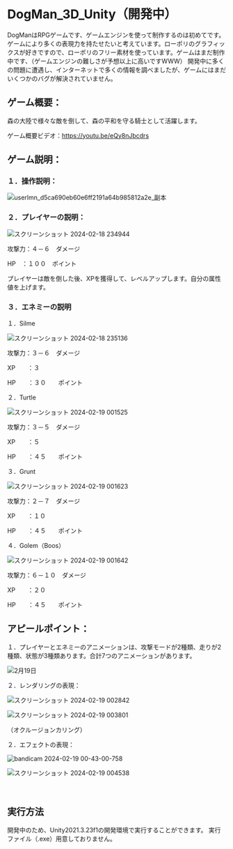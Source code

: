 # DogMan_3D_Unity（開発中）
DogManはRPGゲームです、ゲームエンジンを使って制作するのは初めてです。ゲームにより多くの表現力を持たせたいと考えています。ローポリのグラフィックスが好きですので、ローポリのフリー素材を使っています。ゲームはまだ制作中です、（ゲームエンジンの難しさが予想以上に高いですWWW）
開発中に多くの問題に遭遇し、インターネットで多くの情報を調べましたが、ゲームにはまだいくつかのバグが解決されていません。

## ゲーム概要：
森の大陸で様々な敵を倒して、森の平和を守る騎士として活躍します。

ゲーム概要ビデオ：https://youtu.be/eQy8nJbcdrs

## ゲーム説明：

### １．操作説明：
![userlmn_d5ca690eb60e6ff2191a64b985812a2e_副本](https://github.com/kola122/DogMan_3D_Unity/assets/134193283/827975c4-a2af-414a-9d3e-3670392ed999)




### ２．プレイヤーの説明：
![スクリーンショット 2024-02-18 234944](https://github.com/kola122/DogMan_3D_Unity/assets/134193283/39fd3959-e63c-4733-b9e7-4b7495b3c637)

攻撃力：４－６　ダメージ

HP　：１００　ポイント

プレイヤーは敵を倒した後、XPを獲得して、レベルアップします。自分の属性値を上げます。

### ３．エネミーの説明

１．Silme

![スクリーンショット 2024-02-18 235136](https://github.com/kola122/DogMan_3D_Unity/assets/134193283/274cd7d8-f78d-4f94-a2da-a5043b813df4)

攻撃力：３－６　ダメージ

XP　　：３

HP　　：３０　　ポイント


２．Turtle

![スクリーンショット 2024-02-19 001525](https://github.com/kola122/DogMan_3D_Unity/assets/134193283/b322ccf6-4e3f-44f2-a85e-c028ce1b7c9b)


攻撃力：３－５　ダメージ

XP　　：５

HP　　：４５　　ポイント


３．Grunt

![スクリーンショット 2024-02-19 001623](https://github.com/kola122/DogMan_3D_Unity/assets/134193283/9f31df91-3b2d-44b1-bbc2-35152cd6c2ad)



攻撃力：２－７　ダメージ

XP　　：１０

HP　　：４５　　ポイント


４．Golem（Boos）

![スクリーンショット 2024-02-19 001642](https://github.com/kola122/DogMan_3D_Unity/assets/134193283/ab14e660-7c33-438d-9e7d-382a5af5408d)




攻撃力：６－１０　ダメージ

XP　　：２０

HP　　：４５　　ポイント

## アピールポイント：

１．プレイヤーとエネミーのアニメーションは、攻撃モードが2種類、走りが2種類、状態が3種類あります。合計7つのアニメーションがあります。


![2月19日](https://github.com/kola122/DogMan_3D_Unity/assets/134193283/14bbd1ce-bcf6-4ddd-847c-925c9ff11739)





２．レンダリングの表現：

![スクリーンショット 2024-02-19 002842](https://github.com/kola122/DogMan_3D_Unity/assets/134193283/3eda60fe-7e10-4dd5-8452-aec33634fb0a)　

![スクリーンショット 2024-02-19 003801](https://github.com/kola122/DogMan_3D_Unity/assets/134193283/7b8ac3e4-c725-43ca-ac42-c8efd1d4cff0)



（オクルージョンカリング）

２．エフェクトの表現：

![bandicam 2024-02-19 00-43-00-758](https://github.com/kola122/DogMan_3D_Unity/assets/134193283/55f61c14-8b98-4543-b45d-130f9156dd5f)


![スクリーンショット 2024-02-19 004538](https://github.com/kola122/DogMan_3D_Unity/assets/134193283/e9fc9582-c672-407e-ba53-87d24bee4119)

　　　

## 実行方法
開発中のため、Unity2021.3.23f1の開発環境で実行することができます。
実行ファイル（.exe）用意しておりません。
